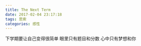 ```yaml
---
title: The Next Term
date: 2017-02-04 23:17:18
tags: 思索
categories: 感性
---
```

下学期要让自己变得很简单 
眼里只有题目和分数 
心中只有梦想和你